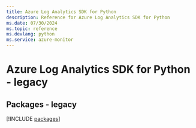```yaml
---
title: Azure Log Analytics SDK for Python
description: Reference for Azure Log Analytics SDK for Python
ms.date: 07/30/2024
ms.topic: reference
ms.devlang: python
ms.service: azure-monitor
---
```

# Azure Log Analytics SDK for Python - legacy
## Packages - legacy
[!INCLUDE [packages](log-analytics-index.md)]